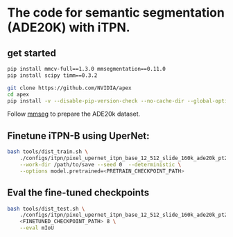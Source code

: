 
# The code for semantic segmentation (ADE20K) with iTPN.

## get started



```bash
pip install mmcv-full==1.3.0 mmsegmentation==0.11.0
pip install scipy timm==0.3.2

git clone https://github.com/NVIDIA/apex
cd apex
pip install -v --disable-pip-version-check --no-cache-dir --global-option="--cpp_ext" --global-option="--cuda_ext" ./
```

Follow [mmseg](https://github.com/open-mmlab/mmsegmentation/blob/master/docs/dataset_prepare.md) to prepare the ADE20k dataset.

## Finetune iTPN-B using UperNet:

```bash
bash tools/dist_train.sh \
    ./configs/itpn/pixel_upernet_itpn_base_12_512_slide_160k_ade20k_pt2ft.py 8 \
    --work-dir /path/to/save --seed 0  --deterministic \
    --options model.pretrained=<PRETRAIN_CHECKPOINT_PATH>
```


## Eval the fine-tuned checkpoints

```bash
bash tools/dist_test.sh \
    ./configs/itpn/pixel_upernet_itpn_base_12_512_slide_160k_ade20k_pt2ft.py \
    <FINETUNED_CHECKPOINT_PATH> 8 \
    --eval mIoU
```

